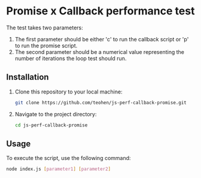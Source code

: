 # Promise x Callback performance test

The test takes two parameters:

1. The first parameter should be either 'c' to run the callback script or 'p' to run the promise script.
2. The second parameter should be a numerical value representing the number of iterations the loop test should run.

## Installation

1. Clone this repository to your local machine:

    ```bash
    git clone https://github.com/teohen/js-perf-callback-promise.git
    ```

2. Navigate to the project directory:

    ```bash
    cd js-perf-callback-promise
    ```

## Usage

To execute the script, use the following command:

```bash
node index.js [parameter1] [parameter2]

